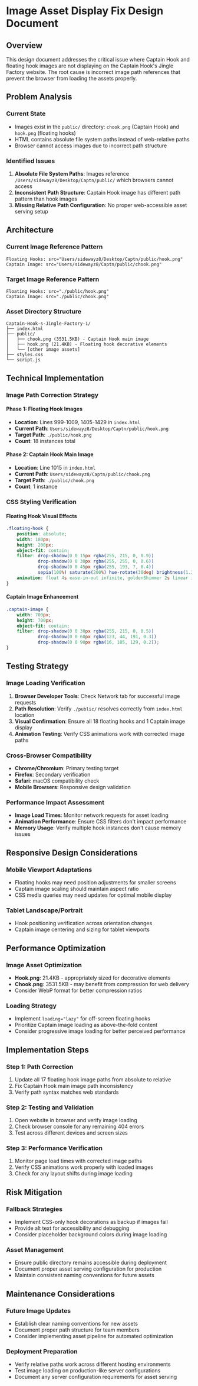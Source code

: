 # Image Asset Display Fix Design Document

## Overview

This design document addresses the critical issue where Captain Hook and floating hook images are not displaying on the Captain Hook's Jingle Factory website. The root cause is incorrect image path references that prevent the browser from loading the assets properly.

## Problem Analysis

### Current State
- Images exist in the `public/` directory: `chook.png` (Captain Hook) and `hook.png` (floating hooks)
- HTML contains absolute file system paths instead of web-relative paths
- Browser cannot access images due to incorrect path structure

### Identified Issues
1. **Absolute File System Paths**: Images reference `/Users/sidewayz8/Desktop/Captn/public/` which browsers cannot access
2. **Inconsistent Path Structure**: Captain Hook image has different path pattern than hook images
3. **Missing Relative Path Configuration**: No proper web-accessible asset serving setup

## Architecture

### Current Image Reference Pattern
```
Floating Hooks: src="Users/sidewayz8/Desktop/Captn/public/hook.png"
Captain Image: src="Users/sidewayz8/Captn/public/chook.png"
```

### Target Image Reference Pattern
```
Floating Hooks: src="./public/hook.png"
Captain Image: src="./public/chook.png"
```

### Asset Directory Structure
```
Captain-Hook-s-Jingle-Factory-1/
├── index.html
├── public/
│   ├── chook.png (3531.5KB) - Captain Hook main image
│   ├── hook.png (21.4KB) - Floating hook decorative elements
│   └── [other image assets]
├── styles.css
└── script.js
```

## Technical Implementation

### Image Path Correction Strategy

#### Phase 1: Floating Hook Images
- **Location**: Lines 999-1009, 1405-1429 in `index.html`
- **Current Path**: `Users/sidewayz8/Desktop/Captn/public/hook.png`
- **Target Path**: `./public/hook.png`
- **Count**: 18 instances total

#### Phase 2: Captain Hook Main Image
- **Location**: Line 1015 in `index.html`
- **Current Path**: `Users/sidewayz8/Captn/public/chook.png`
- **Target Path**: `./public/chook.png`
- **Count**: 1 instance

### CSS Styling Verification

#### Floating Hook Visual Effects
```css
.floating-hook {
    position: absolute;
    width: 180px;
    height: 200px;
    object-fit: contain;
    filter: drop-shadow(0 0 15px rgba(255, 215, 0, 0.9))
            drop-shadow(0 0 30px rgba(255, 255, 0, 0.6))
            drop-shadow(0 0 45px rgba(255, 193, 7, 0.4))
            sepia(100%) saturate(200%) hue-rotate(30deg) brightness(1.3);
    animation: float 4s ease-in-out infinite, goldenShimmer 2s linear infinite;
}
```

#### Captain Image Enhancement
```css
.captain-image {
    width: 700px;
    height: 700px;
    object-fit: contain;
    filter: drop-shadow(0 0 30px rgba(255, 215, 0, 0.5))
            drop-shadow(0 0 60px rgba(123, 44, 191, 0.3))
            drop-shadow(0 0 90px rgba(16, 185, 129, 0.2));
}
```

## Testing Strategy

### Image Loading Verification
1. **Browser Developer Tools**: Check Network tab for successful image requests
2. **Path Resolution**: Verify `./public/` resolves correctly from `index.html` location
3. **Visual Confirmation**: Ensure all 18 floating hooks and 1 Captain image display
4. **Animation Testing**: Verify CSS animations work with corrected image paths

### Cross-Browser Compatibility
- **Chrome/Chromium**: Primary testing target
- **Firefox**: Secondary verification
- **Safari**: macOS compatibility check
- **Mobile Browsers**: Responsive design validation

### Performance Impact Assessment
- **Image Load Times**: Monitor network requests for asset loading
- **Animation Performance**: Ensure CSS filters don't impact performance
- **Memory Usage**: Verify multiple hook instances don't cause memory issues

## Responsive Design Considerations

### Mobile Viewport Adaptations
- Floating hooks may need position adjustments for smaller screens
- Captain image scaling should maintain aspect ratio
- CSS media queries may need updates for optimal mobile display

### Tablet Landscape/Portrait
- Hook positioning verification across orientation changes
- Captain image centering and sizing for tablet viewports

## Performance Optimization

### Image Asset Optimization
- **Hook.png**: 21.4KB - appropriately sized for decorative elements
- **Chook.png**: 3531.5KB - may benefit from compression for web delivery
- Consider WebP format for better compression ratios

### Loading Strategy
- Implement `loading="lazy"` for off-screen floating hooks
- Prioritize Captain image loading as above-the-fold content
- Consider progressive image loading for better perceived performance

## Implementation Steps

### Step 1: Path Correction
1. Update all 17 floating hook image paths from absolute to relative
2. Fix Captain Hook main image path inconsistency
3. Verify path syntax matches web standards

### Step 2: Testing and Validation
1. Open website in browser and verify image loading
2. Check browser console for any remaining 404 errors
3. Test across different devices and screen sizes

### Step 3: Performance Verification
1. Monitor page load times with corrected image paths
2. Verify CSS animations work properly with loaded images
3. Check for any layout shifts during image loading

## Risk Mitigation

### Fallback Strategies
- Implement CSS-only hook decorations as backup if images fail
- Provide alt text for accessibility and debugging
- Consider placeholder background colors during image loading

### Asset Management
- Ensure public directory remains accessible during deployment
- Document proper asset serving configuration for production
- Maintain consistent naming conventions for future assets

## Maintenance Considerations

### Future Image Updates
- Establish clear naming conventions for new assets
- Document proper path structure for team members
- Consider implementing asset pipeline for automated optimization

### Deployment Preparation
- Verify relative paths work across different hosting environments
- Test image loading on production-like server configurations
- Document any server configuration requirements for asset serving